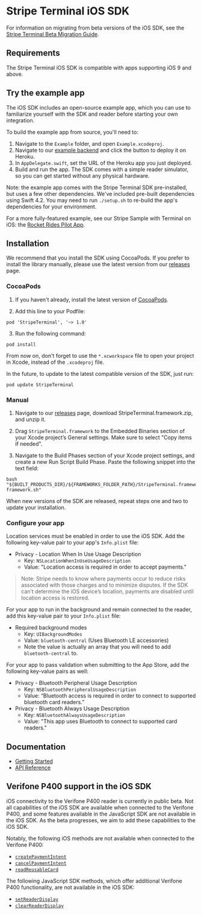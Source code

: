 # Stripe Terminal iOS SDK

For information on migrating from beta versions of the iOS SDK, see the [Stripe Terminal Beta Migration Guide](https://stripe.com/docs/terminal/beta-migration-guide).

## Requirements

The Stripe Terminal iOS SDK is compatible with apps supporting iOS 9 and above.

## Try the example app

The iOS SDK includes an open-source example app, which you can use to familiarize yourself with the SDK and reader before starting your own integration.

To build the example app from source, you'll need to:

1. Navigate to the `Example` folder, and open `Example.xcodeproj`.
2. Navigate to our [example backend](https://github.com/stripe/example-terminal-backend) and click the button to deploy it on Heroku.
3. In `AppDelegate.swift`, set the URL of the Heroku app you just deployed.
4. Build and run the app. The SDK comes with a simple reader simulator, so you can get started without any physical hardware.

Note: the example app comes with the Stripe Terminal SDK pre-installed, but uses a few other dependencies. We've included pre-built dependencies using Swift 4.2. You may need to run `./setup.sh` to re-build the app's dependencies for your environment.

For a more fully-featured example, see our Stripe Sample with Terminal on iOS: the [Rocket Rides Pilot App](https://github.com/stripe-samples/sample-terminal-ios-app).

## Installation

We recommend that you install the SDK using CocoaPods. If you prefer to install the library manually, please use the latest version from our [releases](https://github.com/stripe/stripe-terminal-ios/releases) page.

### CocoaPods

1. If you haven't already, install the latest version of [CocoaPods](https://guides.cocoapods.org/using/getting-started.html).

2. Add this line to your Podfile:

```
pod 'StripeTerminal', '~> 1.0'
```

3. Run the following command:

```
pod install
```

From now on, don't forget to use the `*.xcworkspace` file to open your project in Xcode, instead of the `.xcodeproj` file.

In the future, to update to the latest compatible version of the SDK, just run:

```
pod update StripeTerminal
```

### Manual

1. Navigate to our [releases](https://github.com/stripe/stripe-terminal-ios/releases) page, download StripeTerminal.framework.zip, and unzip it.

2. Drag `StripeTerminal.framework` to the Embedded Binaries section of your Xcode project’s General settings. Make sure to select "Copy items if needed".

3. Navigate to the Build Phases section of your Xcode project settings, and create a new Run Script Build Phase. Paste the following snippet into the text field:

```
bash "${BUILT_PRODUCTS_DIR}/${FRAMEWORKS_FOLDER_PATH}/StripeTerminal.framework/integrate-framework.sh"
```

When new versions of the SDK are released, repeat steps one and two to update your installation.

### Configure your app

Location services must be enabled in order to use the iOS SDK. Add the following key-value pair to your app's `Info.plist` file:

- Privacy - Location When In Use Usage Description
  - Key: `NSLocationWhenInUseUsageDescription`
  - Value: "Location access is required in order to accept payments."

> Note: Stripe needs to know where payments occur to reduce risks associated with those charges and to minimize disputes. If the SDK can’t determine the iOS device’s location, payments are disabled until location access is restored.

For your app to run in the background and remain connected to the reader, add this key-value pair to your `Info.plist` file:

- Required background modes
  - Key: `UIBackgroundModes`
  - Value: `bluetooth-central` (Uses Bluetooth LE accessories)
  - Note the value is actually an array that you will need to add `bluetooth-central` to.

For your app to pass validation when submitting to the App Store, add the following key-value pairs as well:

- Privacy - Bluetooth Peripheral Usage Description
  - Key: `NSBluetoothPeripheralUsageDescription`
  - Value: “Bluetooth access is required in order to connect to supported bluetooth card readers.”
- Privacy - Bluetooth Always Usage Description
  - Key: `NSBluetoothAlwaysUsageDescription`
  - Value: "This app uses Bluetooth to connect to supported card readers."

## Documentation

- [Getting Started](https://stripe.com/docs/terminal/ios)
- [API Reference](https://stripe.github.io/stripe-terminal-ios/docs/index.html)

## Verifone P400 support in the iOS SDK

iOS connectivity to the Verifone P400 reader is currently in public beta. Not all capabilities of the iOS SDK are available when connected to the Verifone P400, and some features available in the JavaScript SDK are not available in the iOS SDK. As the beta progresses, we aim to add these capabilities to the iOS SDK.

Notably, the following iOS methods are not available when connected to the Verifone P400:

- [`createPaymentIntent`](<https://stripe.dev/stripe-terminal-ios/docs/Classes/SCPTerminal.html#/c:objc(cs)SCPTerminal(im)createPaymentIntent:completion:>)
- [`cancelPaymentIntent`](<https://stripe.dev/stripe-terminal-ios/docs/Classes/SCPTerminal.html#/c:objc(cs)SCPTerminal(im)cancelPaymentIntent:completion:>)
- [`readReusableCard`](<https://stripe.dev/stripe-terminal-ios/docs/Classes/SCPTerminal.html#/c:objc(cs)SCPTerminal(im)readReusableCard:delegate:completion:>)

The following JavaScript SDK methods, which offer additional Verifone P400 functionality, are not available in the iOS SDK:

- [`setReaderDisplay`](https://stripe.com/docs/terminal/js-api-reference#set-reader-display)
- [`clearReaderDisplay`](https://stripe.com/docs/terminal/js-api-reference#clear-reader-display)
